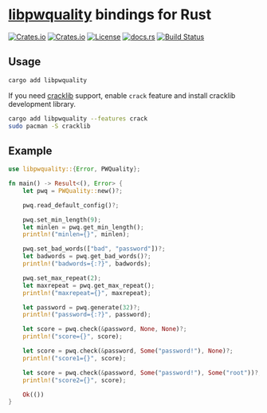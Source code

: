 # [libpwquality](https://github.com/libpwquality/libpwquality) bindings for Rust

[![Crates.io](https://img.shields.io/crates/v/libpwquality)](https://crates.io/crates/libpwquality)
[![Crates.io](https://img.shields.io/crates/d/libpwquality)](https://crates.io/crates/libpwquality)
[![License](https://img.shields.io/github/license/nibon7/libpwquality-rs)](LICENSE)
[![docs.rs](https://img.shields.io/docsrs/libpwquality)](https://docs.rs/libpwquality)
[![Build Status](https://img.shields.io/github/actions/workflow/status/nibon7/libpwquality-rs/ci.yml)](https://github.com/nibon7/libpwquality-rs/actions/workflows/ci.yml?query=branch%3Amain)

## Usage

```sh
cargo add libpwquality
```

If you need [cracklib](https://github.com/cracklib/cracklib) support, enable `crack` feature and install cracklib development library.

```sh
cargo add libpwquality --features crack
sudo pacman -S cracklib
```

## Example

```rust
use libpwquality::{Error, PWQuality};

fn main() -> Result<(), Error> {
    let pwq = PWQuality::new()?;

    pwq.read_default_config()?;

    pwq.set_min_length(9);
    let minlen = pwq.get_min_length();
    println!("minlen={}", minlen);

    pwq.set_bad_words(["bad", "password"])?;
    let badwords = pwq.get_bad_words()?;
    println!("badwords={:?}", badwords);

    pwq.set_max_repeat(2);
    let maxrepeat = pwq.get_max_repeat();
    println!("maxrepeat={}", maxrepeat);

    let password = pwq.generate(32)?;
    println!("password={:?}", password);

    let score = pwq.check(&password, None, None)?;
    println!("score={}", score);

    let score = pwq.check(&password, Some("password!"), None)?;
    println!("score1={}", score);

    let score = pwq.check(&password, Some("password!"), Some("root"))?;
    println!("score2={}", score);

    Ok(())
}
```
